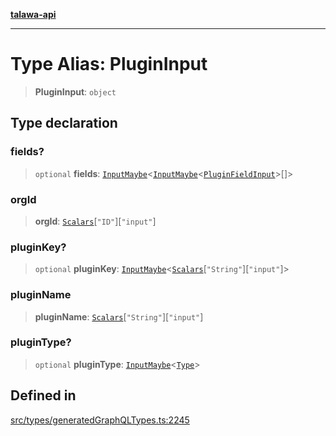 [**talawa-api**](../../../README.md)

***

# Type Alias: PluginInput

> **PluginInput**: `object`

## Type declaration

### fields?

> `optional` **fields**: [`InputMaybe`](InputMaybe.md)\<[`InputMaybe`](InputMaybe.md)\<[`PluginFieldInput`](PluginFieldInput.md)\>[]\>

### orgId

> **orgId**: [`Scalars`](Scalars.md)\[`"ID"`\]\[`"input"`\]

### pluginKey?

> `optional` **pluginKey**: [`InputMaybe`](InputMaybe.md)\<[`Scalars`](Scalars.md)\[`"String"`\]\[`"input"`\]\>

### pluginName

> **pluginName**: [`Scalars`](Scalars.md)\[`"String"`\]\[`"input"`\]

### pluginType?

> `optional` **pluginType**: [`InputMaybe`](InputMaybe.md)\<[`Type`](Type.md)\>

## Defined in

[src/types/generatedGraphQLTypes.ts:2245](https://github.com/Suyash878/talawa-api/blob/b5a9d8b4a1ea678a3d6f5b710b3721f91a3052fc/src/types/generatedGraphQLTypes.ts#L2245)
